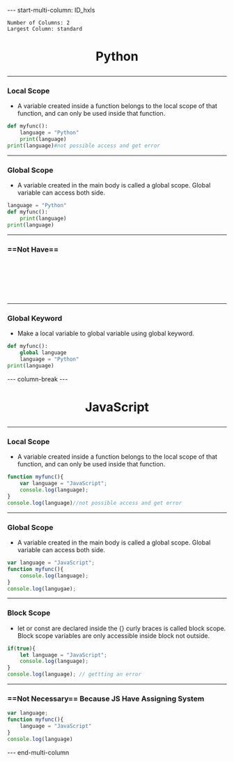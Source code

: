 

--- start-multi-column: ID_hxls
```column-settings
Number of Columns: 2
Largest Column: standard
```

# <p align="center">Python</p>

---
### Local Scope
- A variable created inside a function belongs to the local scope of that function, and can only be used inside that function.
```python
def myfunc():
	language = "Python"
	print(language)
print(language)#not possible access and get error

```

---
### Global Scope
- A variable created in the main body is called a global scope. Global variable can access both side.
```python
language = "Python"
def myfunc():
	print(language)
print(language)

```

---
### ==Not Have==
```python








```

---
### Global Keyword
- Make a local variable to global variable using global keyword.
```python
def myfunc():
	global language
	language = "Python"
print(language)
```
--- column-break ---

# <p align="center">JavaScript</p>

---
### Local Scope
- A variable created inside a function belongs to the local scope of that function, and can only be used inside that function.
```javascript
function myfunc(){
	var language = "JavaScript";
	console.log(language);
}
console.log(language)//not possible access and get error
```

---
### Global Scope
- A variable created in the main body is called a global scope. Global variable can access both side.
```javascript
var language = "JavaScript";
function myfunc(){
	console.log(language);
}
console.log(langugae);
```

--- 
### Block Scope
- let or const are declared inside the {} curly braces is called block scope. Block scope variables are only accessible inside block not outside.
```javascript
if(true){
	let language = "JavaScript";
	console.log(language);
}
console.log(language); // gettting an error
```

---
### ==Not Necessary== Because JS Have Assigning System
```javascript
var language;
function myfunc(){
	language = "JavaScript"
}
console.log(language)


```

--- end-multi-column
